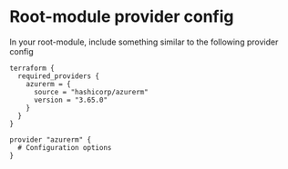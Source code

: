 # Root-module provider config
In your root-module, include something similar to the following provider config

```  
terraform {
  required_providers {
    azurerm = {
      source = "hashicorp/azurerm"
      version = "3.65.0"
    }
  }
}

provider "azurerm" {
  # Configuration options
}
```